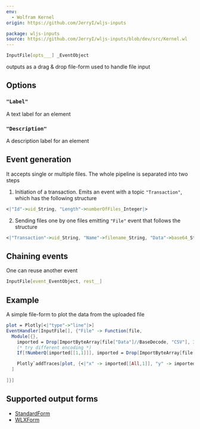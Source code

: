```yaml
---
env:
  - Wolfram Kernel
origin: https://github.com/JerryI/wljs-inputs

package: wljs-inputs
source: https://github.com/JerryI/wljs-inputs/blob/dev/src/Kernel.wl
---
```

```mathematica
InputFile[opts___] _EventObject
```
outputs as a drag & drop file-form used to handle file input

## Options
### `"Label"`
A text label for an element

### `"Description"`
A description label for an element


## Event generation
It accepts single or multiple files. The whole pipeline is separated into two steps
1. Initiation of a transaction. Emits an event with a topic `"Transaction"`, which has the following structure

```mathematica
<|"Id"->uid_String, "Length"->numberOfFiles_Integer|>
```

2. Sending files one by one files emitting `"File"` event that follows the structure

```mathematica
<|"Transaction"->uid_String, "Name"->filename_String, "Data"->base64_String|>
```


## Chaining events
One can reuse another event

```mathematica
InputFile[event_EventObject, rest__]
```



## Example
A simple file-form to plot the data from the uploaded file

```mathematica
plot = Plotly[<|"type"->"line"|>]
EventHandler[InputFile[], {"File" -> Function[file,
  Module[{},
    imported = Drop[ImportByteArray[file["Data"]//BaseDecode, "CSV"], 3];
    (* try different encoding *)
    If[!NumberQ[imported[[1,1]]], imported = Drop[ImportByteArray[file["Data"]//BaseDecode, "TSV"], 3]];

    Plotly`addTraces[plot, {<|"x" -> imported[[All,1]], "y" -> imported[[All,2]]|>}];
  ]
  
]}]
```


## Supported output forms
- [StandardForm](frontend/Reference/Formatting/StandardForm.md)
- [WLXForm](frontend/Reference/Formatting/WLXForm.md)